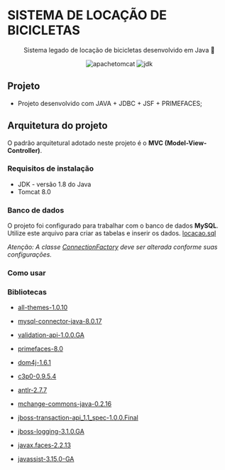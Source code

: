 # SISTEMA DE LOCAÇÃO DE BICICLETAS

<p align="center">Sistema legado de locação de bicicletas desenvolvido em Java 🚀</p>

<div align="center">

![apachetomcat](https://img.shields.io/badge/-apache%20tomcat%20v8.0-yellowgreen)
![jdk](https://img.shields.io/badge/-JDK%201.8-green)
</div>

## Projeto
* Projeto desenvolvido com JAVA + JDBC + JSF + PRIMEFACES;
	
## Arquitetura do projeto
O padrão arquitetural adotado neste projeto é o **MVC (Model-View-Controller)**. 

### Requisitos de instalação
* JDK - versão 1.8 do Java
* Tomcat 8.0

### Banco de dados
O projeto foi configurado para trabalhar com o banco de dados **MySQL**. Utilize este arquivo para criar as tabelas e inserir os dados.
[locacao.sql](https://gist.github.com/ollinmagno/aa539516f97a839bcd4dbe0b46363f83)

*Atenção: A classe [ConnectionFactory](https://github.com/ollinmagno/locacao-bicicleta/blob/master/src/br/com/locacao/dao/ConnectionFactory.java) deve ser alterada conforme suas configurações.*


### Como usar
	
### Bibliotecas
* [all-themes-1.0.10](https://mvnrepository.com/artifact/org.primefaces.themes/all-themes/1.0.10)

* [mysql-connector-java-8.0.17](https://mvnrepository.com/artifact/mysql/mysql-connector-java/8.0.17)

* [validation-api-1.0.0.GA](https://mvnrepository.com/artifact/javax.validation/validation-api/1.0.0.GA)

* [primefaces-8.0](https://mvnrepository.com/artifact/org.primefaces/primefaces/8.0)

* [dom4j-1.6.1](https://mvnrepository.com/artifact/dom4j/dom4j/1.6.1)

* [c3p0-0.9.5.4](https://mvnrepository.com/artifact/com.mchange/c3p0/0.9.5.4)

* [antlr-2.7.7](https://mvnrepository.com/artifact/antlr/antlr/2.7.7)

* [mchange-commons-java-0.2.16](https://mvnrepository.com/artifact/com.mchange/mchange-commons-java/0.2.16)

* [jboss-transaction-api_1.1_spec-1.0.0.Final](https://mvnrepository.com/artifact/org.jboss.spec.javax.transaction/jboss-transaction-api_1.1_spec/1.0.0.Final)

* [jboss-logging-3.1.0.GA](https://mvnrepository.com/artifact/org.jboss.logging/jboss-logging/3.1.0.GA)

* [javax.faces-2.2.13](https://mvnrepository.com/artifact/org.glassfish/javax.faces/2.2.13)

* [javassist-3.15.0-GA](https://mvnrepository.com/artifact/org.javassist/javassist/3.15.0-GA)
